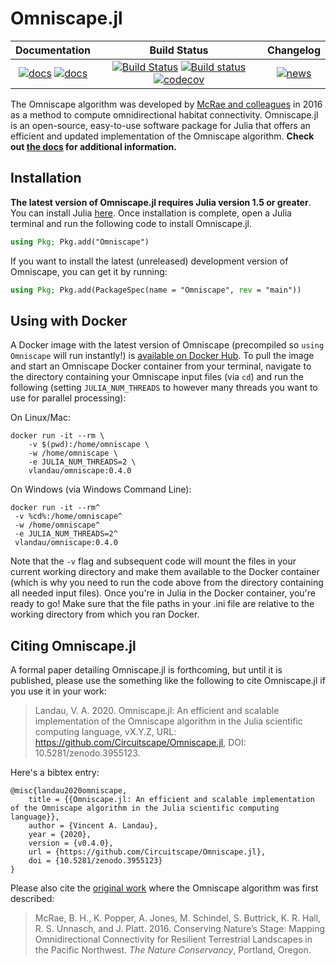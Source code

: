 # Omniscape.jl

| **Documentation**  | **Build Status**| **Changelog**|
|:-----------------------------------------------------:|:------------------------------------:|:-----------:|
| [![docs](https://img.shields.io/badge/docs-stable-blue.svg)](https://Circuitscape.github.io/Omniscape.jl/stable) [![docs](https://img.shields.io/badge/docs-dev-blue.svg)](https://Circuitscape.github.io/Omniscape.jl/dev) | [![Build Status](https://travis-ci.org/Circuitscape/Omniscape.jl.svg?branch=main)](https://travis-ci.org/Circuitscape/Omniscape.jl) [![Build status](https://ci.appveyor.com/api/projects/status/5mw77lobayetc9wh?svg=true)](https://ci.appveyor.com/project/vlandau/omniscape-jl) [![codecov](https://codecov.io/gh/Circuitscape/Omniscape.jl/branch/main/graph/badge.svg)](https://codecov.io/gh/Circuitscape/Omniscape.jl) | [![news](https://img.shields.io/static/v1?label=version&message=v0.4.0&color=orange)](https://github.com/Circuitscape/Omniscape.jl/releases)

The Omniscape algorithm was developed by [McRae and colleagues](https://www.researchgate.net/publication/304842896_Conserving_Nature's_Stage_Mapping_Omnidirectional_Connectivity_for_Resilient_Terrestrial_Landscapes_in_the_Pacific_Northwest) in 2016 as a method to compute omnidirectional habitat connectivity. Omniscape.jl is an open-source, easy-to-use software package for Julia that offers an efficient and updated implementation of the Omniscape algorithm. **Check out [the docs](https://circuitscape.github.io/Omniscape.jl/stable) for additional information.**

## Installation

**The latest version of Omniscape.jl requires Julia version 1.5 or greater**. You can install Julia [here](https://julialang.org/downloads/). Once installation is complete, open a Julia terminal and run the following code to install Omniscape.jl.
```julia
using Pkg; Pkg.add("Omniscape")
```
If you want to install the latest (unreleased) development version of Omniscape, you can get it by running:
```julia
using Pkg; Pkg.add(PackageSpec(name = "Omniscape", rev = "main"))
```

## Using with Docker

A Docker image with the latest version of Omniscape (precompiled so `using Omniscape` will run instantly!) is [available on Docker Hub](https://hub.docker.com/r/vlandau/omniscape). To pull the image and start an Omniscape Docker container from your terminal, navigate to the directory containing your Omniscape input files (via `cd`) and run the following (setting `JULIA_NUM_THREADS` to however many threads you want to use for parallel processing):

On Linux/Mac:
```
docker run -it --rm \
	-v $(pwd):/home/omniscape \
	-w /home/omniscape \
	-e JULIA_NUM_THREADS=2 \
	vlandau/omniscape:0.4.0
```

On Windows (via Windows Command Line):
```
docker run -it --rm^
 -v %cd%:/home/omniscape^
 -w /home/omniscape^
 -e JULIA_NUM_THREADS=2^
 vlandau/omniscape:0.4.0
```
Note that the `-v` flag and subsequent code will mount the files in your current working directory and make them available to the Docker container (which is why you need to run the code above from the directory containing all needed input files). Once you're in Julia in the Docker container, you're ready to go! Make sure that the file paths in your .ini file are relative to the working directory from which you ran Docker.

## Citing Omniscape.jl

A formal paper detailing Omniscape.jl is forthcoming, but until it is published, please use the something like the following to cite Omniscape.jl if you use it in your work:
> Landau, V. A. 2020. Omniscape.jl: An efficient and scalable implementation of the Omniscape algorithm in the Julia scientific computing language, vX.Y.Z, URL: https://github.com/Circuitscape/Omniscape.jl, DOI: 10.5281/zenodo.3955123.

Here's a bibtex entry:
```
@misc{landau2020omniscape,
    title = {{Omniscape.jl: An efficient and scalable implementation of the Omniscape algorithm in the Julia scientific computing language}},
    author = {Vincent A. Landau},
    year = {2020},
    version = {v0.4.0},
    url = {https://github.com/Circuitscape/Omniscape.jl},
    doi = {10.5281/zenodo.3955123}
}
```

Please also cite the [original work](https://www.researchgate.net/publication/304842896_Conserving_Nature's_Stage_Mapping_Omnidirectional_Connectivity_for_Resilient_Terrestrial_Landscapes_in_the_Pacific_Northwest) where the Omniscape algorithm was first described:
> McRae, B. H., K. Popper, A. Jones, M. Schindel, S. Buttrick, K. R. Hall, R. S. Unnasch, and J. Platt. 2016. Conserving Nature’s Stage: Mapping Omnidirectional Connectivity for Resilient Terrestrial Landscapes in the Pacific Northwest. *The Nature Conservancy*, Portland, Oregon.
